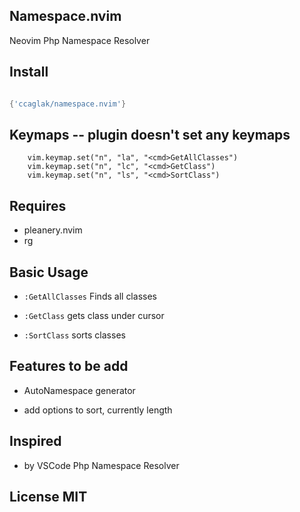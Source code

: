 ## Namespace.nvim

Neovim Php Namespace Resolver

## Install

```lua

{'ccaglak/namespace.nvim'}

```

## Keymaps -- plugin doesn't set any keymaps

```
    vim.keymap.set("n", "la", "<cmd>GetAllClasses")
    vim.keymap.set("n", "lc", "<cmd>GetClass")
    vim.keymap.set("n", "ls", "<cmd>SortClass")
```

## Requires

-   pleanery.nvim
-   rg

## Basic Usage

-   `:GetAllClasses` Finds all classes

-   `:GetClass` gets class under cursor

-   `:SortClass` sorts classes

## Features to be add

-   AutoNamespace generator

-   add options to sort, currently length

## Inspired

-   by VSCode Php Namespace Resolver

## License MIT
